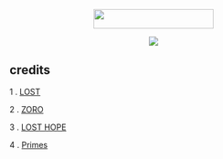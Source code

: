 

<p align="center"><a href="https://dashboard.heroku.com/new?template=https://github.com/rick40096/Lionell-Messi-Archive"> <img 
src="https://img.shields.io/badge/Deploy%20To%20Heroku-red?style=flat&logo=heroku" width="210" height="34.45" /></a></p>



<p align="center">
<img src="https://readme-typing-svg.herokuapp.com?color=1C71FA&width=420&lines=Messi+Robot+Is+Now+Archived%E2%9C%8C%EF%B8%8F;No+Further+Updates+On+It%E2%9C%8C%EC%B8%8F">
</p>

## credits
1 . [LOST](https://telegram.dog/lost_emotion)

2 . [ZORO](https://telegram.dog/immortalsxking)

3 . [LOST HOPE](https://t.me/hope_left_the_chat)

4 . [Primes](https://telegram.dog/primesdivision)
